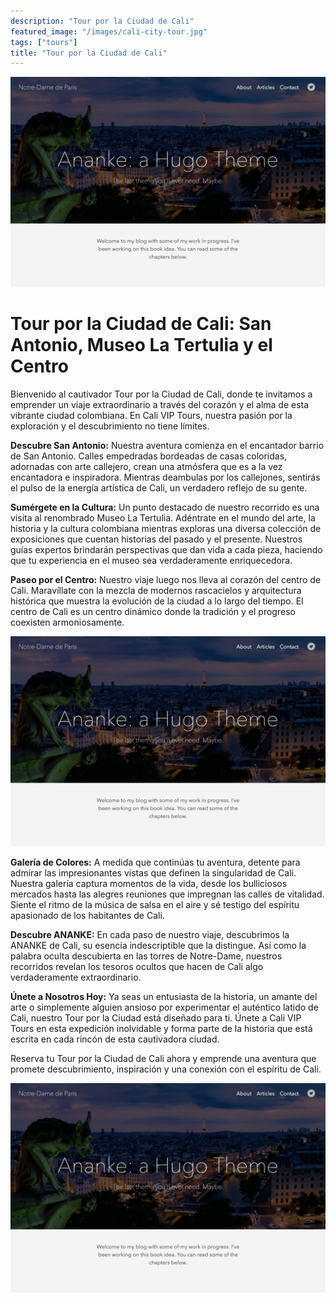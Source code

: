 ```yaml
---
description: "Tour por la Ciudad de Cali"
featured_image: "/images/cali-city-tour.jpg"
tags: ["tours"]
title: "Tour por la Ciudad de Cali"
---
```


![Tour por la Ciudad de Cali 1](/images/cali-city-tour.jpg)

# Tour por la Ciudad de Cali: San Antonio, Museo La Tertulia y el Centro

Bienvenido al cautivador Tour por la Ciudad de Cali, donde te invitamos a emprender un viaje extraordinario a través del corazón y el alma de esta vibrante ciudad colombiana. En Cali VIP Tours, nuestra pasión por la exploración y el descubrimiento no tiene límites.

**Descubre San Antonio:** Nuestra aventura comienza en el encantador barrio de San Antonio. Calles empedradas bordeadas de casas coloridas, adornadas con arte callejero, crean una atmósfera que es a la vez encantadora e inspiradora. Mientras deambulas por los callejones, sentirás el pulso de la energía artística de Cali, un verdadero reflejo de su gente.

**Sumérgete en la Cultura:** Un punto destacado de nuestro recorrido es una visita al renombrado Museo La Tertulia. Adéntrate en el mundo del arte, la historia y la cultura colombiana mientras exploras una diversa colección de exposiciones que cuentan historias del pasado y el presente. Nuestros guías expertos brindarán perspectivas que dan vida a cada pieza, haciendo que tu experiencia en el museo sea verdaderamente enriquecedora.

**Paseo por el Centro:** Nuestro viaje luego nos lleva al corazón del centro de Cali. Maravíllate con la mezcla de modernos rascacielos y arquitectura histórica que muestra la evolución de la ciudad a lo largo del tiempo. El centro de Cali es un centro dinámico donde la tradición y el progreso coexisten armoniosamente.

![Tour por la Ciudad de Cali 2](/images/cali-city-tour.jpg)

**Galería de Colores:** A medida que continúas tu aventura, detente para admirar las impresionantes vistas que definen la singularidad de Cali. Nuestra galería captura momentos de la vida, desde los bulliciosos mercados hasta las alegres reuniones que impregnan las calles de vitalidad. Siente el ritmo de la música de salsa en el aire y sé testigo del espíritu apasionado de los habitantes de Cali.

**Descubre ANANKE:** En cada paso de nuestro viaje, descubrimos la ANANKE de Cali, su esencia indescriptible que la distingue. Así como la palabra oculta descubierta en las torres de Notre-Dame, nuestros recorridos revelan los tesoros ocultos que hacen de Cali algo verdaderamente extraordinario.

**Únete a Nosotros Hoy:** Ya seas un entusiasta de la historia, un amante del arte o simplemente alguien ansioso por experimentar el auténtico latido de Cali, nuestro Tour por la Ciudad está diseñado para ti. Únete a Cali VIP Tours en esta expedición inolvidable y forma parte de la historia que está escrita en cada rincón de esta cautivadora ciudad.

Reserva tu Tour por la Ciudad de Cali ahora y emprende una aventura que promete descubrimiento, inspiración y una conexión con el espíritu de Cali.

![Tour por la Ciudad de Cali 3](/images/cali-city-tour.jpg)
